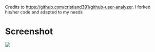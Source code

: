 Credits to https://github.com/cristiand391/github-user-analyzer. I forked his/her code and adapted to my needs

# Screenshot

![](https://i.imgur.com/4qyYy1w.png)

